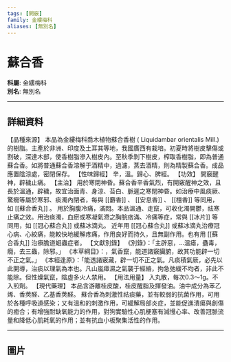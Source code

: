 ```yaml
---
tags: [開竅]
family: 金縷梅科
aliases: [無別名]
---
```


# 蘇合香

**科屬**: 金縷梅科  
**別名**: 無別名  

---

## 詳細資料
【品種來源】
本品為金縷梅科喬木植物蘇合香樹 (
Liquidambar orientalis
Mill.) 的樹脂。主產於非洲、印度及土耳其等地，我國廣西有栽培。初夏時將樹皮擊傷或割破，深達木部，使香樹脂滲入樹皮內。至秋季剝下樹皮，榨取香樹脂，即為普通蘇合香。如將普通蘇合香溶解于酒精中，過濾，蒸去酒精，則為精製蘇合香。成品應置陰涼處，密閉保存。
【性味歸經】
辛，溫。歸心、脾經。
【功效】
開竅醒神，辟穢止痛。
【主治】
用於寒閉神昏。蘇合香辛香氣烈，有開竅醒神之效，且長於溫通，辟穢，故宜治面青、身涼、苔白、脈遲之寒閉神昏。如治療中風痰厥、驚癇等屬於寒邪、痰濁內閉者，每與 [[麝香]] 、 [[安息香]] 、 [[檀香]] 等同用，如 [[蘇合香丸]] 。
用於胸腹冷痛，滿悶。本品溫通、走竄，可收化濁開鬱，祛寒止痛之效。用治痰濁，血瘀或寒凝氣滯之胸脘痞滿、冷痛等症，常與 [[冰片]] 等同用，如 [[冠心蘇合丸]] 或蘇冰滴丸。
近年用 [[冠心蘇合丸]] 或蘇冰滴丸治療冠心病、心絞痛，能較快地緩解疼痛，作用良好而持久，且無副作用。也有用 [[蘇合香丸]] 治療膽道蛔蟲症者。
【文獻別錄】
《別錄》：「主辟惡，…溫瘧，蠱毒，癇，去三蟲，除邪。」
《本草綱目》：，氣香竄，能道諸竅臟腑，故其功能辟一切不正之氣。」
《本經逢原》：「能透諸竅藏，辟一切不正之氣。凡痰積氣厥，必先以此開導，治痰以理氣為本也。凡山嵐瘴濕之氣襲于經絡，拘急弛緩不均者，非此不能除。但性燥氣竄，陰虛多火人禁用。
【用法用量】
入丸散，每次0.3～1g。不入煎劑。
【現代藥理】
本品含游離桂皮酸，桂皮醒脂及揮發油。油中成分為苯乙烯、香莢醛、乙基香莢醛。
蘇合香為刺激性祛痰藥，並有較弱的抗菌作用，可用於各種呼吸道感染；又有溫和的刺激作用，可緩解局部炎症，並能促進潰瘍與創傷的癒合；有增強耐缺氧能力的作用，對狗實驗性心肌梗塞有減慢心率、改善冠脈流量和降低心肌耗氧的作用；並有抗血小板聚集活性的作用。

---

## 圖片
